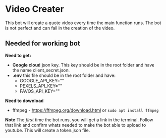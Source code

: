 # Video Creater

This bot will create a quote video every time the main function runs. The bot is not perfect and can fail in the creation of the video.

## Needed for working bot

**Need to get:**
* **Google cloud** json key. This key should be in the root folder and have the name client_secret.json.
* **.env** this file should be in the root folder and have:
    * GOOGLE_API_KEY=""
    * PEXELS_API_KEY=""
    * FAVQS_API_KEY=""

**Need to download**
* ffmpeg - https://ffmpeg.org/download.html or ```sudo apt install ffmpeg```

**Note** The *first* time the bot runs, you will get a link in the terminal. Follow that link and confirm whats needed to make the bot able to upload to youtube. This will create a token.json file.
